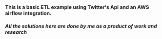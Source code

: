 
### This is a basic ETL example using Twitter's Api and an AWS airflow integration. 






### *All the solutions here are done by me as a product of work and research*
